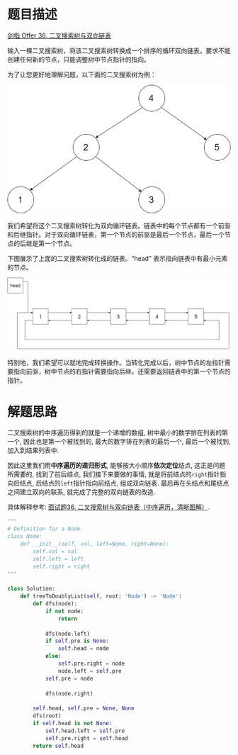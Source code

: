 # 题目描述

[剑指 Offer 36. 二叉搜索树与双向链表](https://leetcode-cn.com/problems/er-cha-sou-suo-shu-yu-shuang-xiang-lian-biao-lcof/)

输入一棵二叉搜索树，将该二叉搜索树转换成一个排序的循环双向链表。要求不能创建任何新的节点，只能调整树中节点指针的指向。

为了让您更好地理解问题，以下面的二叉搜索树为例：

![](/Algorithm/imgs/bstdlloriginalbst.png)

我们希望将这个二叉搜索树转化为双向循环链表。链表中的每个节点都有一个前驱和后继指针。对于双向循环链表，第一个节点的前驱是最后一个节点，最后一个节点的后继是第一个节点。

下图展示了上面的二叉搜索树转化成的链表。“head” 表示指向链表中有最小元素的节点。

![](/Algorithm/imgs/bstdllreturndll.png)

特别地，我们希望可以就地完成转换操作。当转化完成以后，树中节点的左指针需要指向前驱，树中节点的右指针需要指向后继。还需要返回链表中的第一个节点的指针。

# 解题思路

二叉搜索树的中序遍历得到的就是一个递增的数组, 树中最小的数字排在列表的第一个, 因此也是第一个被找到的, 最大的数字排在列表的最后一个, 最后一个被找到, 加入到结果列表中.

因此这里我们用**中序遍历的递归形式**, 能够按大小顺序**依次定位**结点, 这正是问题所需要的, 找到了前后结点, 我们接下来要做的事情, 就是将前结点的`right`指针指向后结点, 后结点的`left`指针指向前结点, 组成双向链表. 最后再在头结点和尾结点之间建立双向的联系, 就完成了完整的双向链表的改造.

具体解释参考: [面试题36. 二叉搜索树与双向链表（中序遍历，清晰图解）](https://leetcode-cn.com/problems/er-cha-sou-suo-shu-yu-shuang-xiang-lian-biao-lcof/solution/mian-shi-ti-36-er-cha-sou-suo-shu-yu-shuang-xian-5/).

```python
"""
# Definition for a Node.
class Node:
    def __init__(self, val, left=None, right=None):
        self.val = val
        self.left = left
        self.right = right
"""

class Solution:
    def treeToDoublyList(self, root: 'Node') -> 'Node':
        def dfs(node):
            if not node:
                return

            dfs(node.left)
            if self.pre is None:
                self.head = node
            else:
                self.pre.right = node
                node.left = self.pre
            self.pre = node

            dfs(node.right)

        self.head, self.pre = None, None
        dfs(root)
        if self.head is not None:
            self.head.left = self.pre
            self.pre.right = self.head
        return self.head
```
